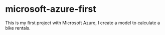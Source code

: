 # microsoft-azure-first
This is my first project with Microsoft Azure, I create a model to calculate a bike rentals.
